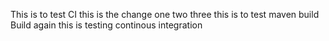 This is to test CI
this is the change
one two three
this is to test maven build
Build again
this is testing continous integration
